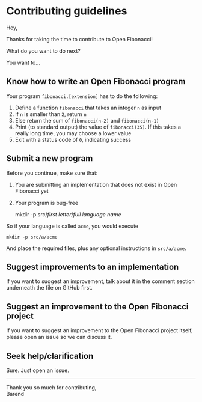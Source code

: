 # Contributing guidelines

Hey,

Thanks for taking the time to contribute to Open Fibonacci!

What do you want to do next?

You want to...

## Know how to write an Open Fibonacci program

Your program `fibonacci.[extension]` has to do the following:

1. Define a function `fibonacci` that takes an integer `n` as input
2. If `n` is smaller than `2`, return `n`
3. Else return the sum of `fibonacci(n-2)` and `fibonacci(n-1)`
4. Print (to standard output) the value of `fibonacci(35)`. If this takes
a really long time, you may choose a lower value
5. Exit with a status code of `0`, indicating success

## Submit a new program

Before you continue, make sure that:
1. You are submitting an implementation that does not exist in Open Fibonacci yet
2. Your program is bug-free

    mkdir -p src/<em>first letter</em>/<em>full language name</em>

So if your language is called `acme`, you would execute

    mkdir -p src/a/acme

And place the required files, plus any optional instructions in `src/a/acme`.

## Suggest improvements to an implementation

If you want to suggest an improvement, talk about it in the comment section
underneath the file on GitHub first.

## Suggest an improvement to the Open Fibonacci project

If you want to suggest an improvement to the Open Fibonacci project itself,
please open an issue so we can discuss it.

## Seek help/clarification

Sure. Just open an issue.

---

Thank you so much for contributing,  
Barend
